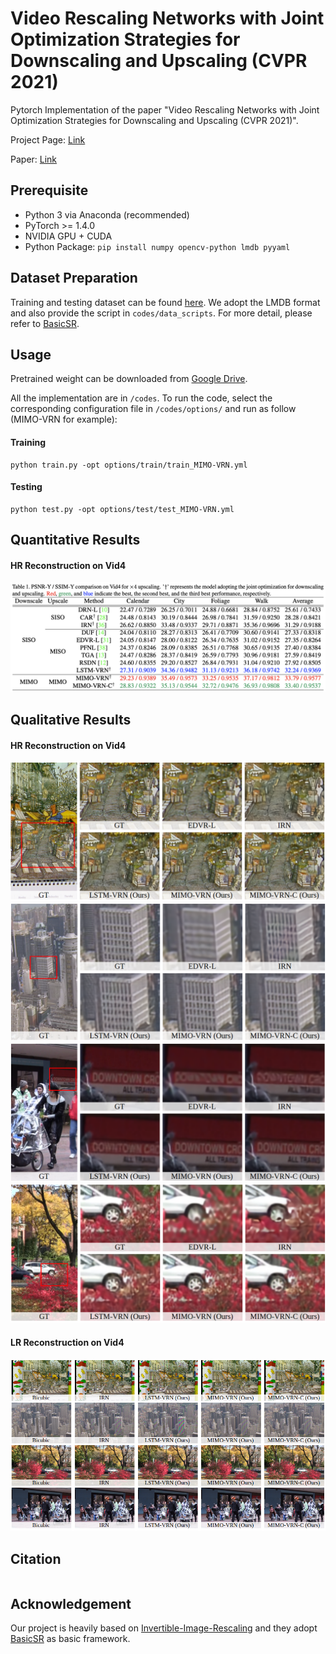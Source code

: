 # Video Rescaling Networks with Joint Optimization Strategies for Downscaling and Upscaling (CVPR 2021)
Pytorch Implementation of the paper "Video Rescaling Networks with Joint Optimization Strategies for Downscaling and Upscaling (CVPR 2021)".

Project Page: [Link](https://ding3820.github.io/MIMO-VRN/)

Paper: [Link](https://ding3820.github.io/MIMO-VRN/)


## Prerequisite
- Python 3 via Anaconda (recommended)
- PyTorch >= 1.4.0
- NVIDIA GPU + CUDA
- Python Package: `pip install numpy opencv-python lmdb pyyaml`

## Dataset Preparation
Training and testing dataset can be found [here](http://toflow.csail.mit.edu/). 
We adopt the LMDB format and also provide the script in `codes/data_scripts`. 
For more detail, please refer to [BasicSR](https://github.com/xinntao/BasicSR).

## Usage
Pretrained weight can be downloaded from [Google Drive](https://drive.google.com/drive/folders/1hlQ8nHSJysqZ6h5vyPz-HApyTD_an7Xb?usp=sharing).

All the implementation are in `/codes`. To run the code, 
select the corresponding configuration file in `/codes/options/` and run as follow (MIMO-VRN for example):
#### Training
```
python train.py -opt options/train/train_MIMO-VRN.yml
```
#### Testing
```
python test.py -opt options/test/test_MIMO-VRN.yml
```

## Quantitative Results 
#### HR Reconstruction on Vid4
![table1](examples/table1.png)

## Qualitative Results
#### HR Reconstruction on Vid4
![calendar](examples/vid4_calendar.png)
![city](examples/vid4_city.png)
![walk](examples/vid4_walk.png)
![foliage](examples/vid4_foilage.png)

#### LR Reconstruction on Vid4
![LR Vid4](examples/lr.png)




## Citation
```
```
## Acknowledgement
Our project is heavily based on [Invertible-Image-Rescaling](https://github.com/pkuxmq/Invertible-Image-Rescaling) and they adopt [BasicSR](https://github.com/xinntao/BasicSR) as basic framework.
